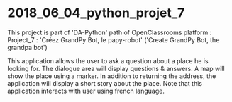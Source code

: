 # 2018_06_04_python_projet_7
This project is part of 'DA-Python' path of OpenClassrooms platform : Project_7 : 'Créez GrandPy Bot, le papy-robot' ('Create GrandPy Bot, the grandpa bot')

This application allows the user to ask a question about a place he is looking for.
The dialogue area will display questions & answers.
A map will show the place using a marker.
In addition to returning the address, the application will display a short story about the place.
Note that this application interacts with user using french language.
